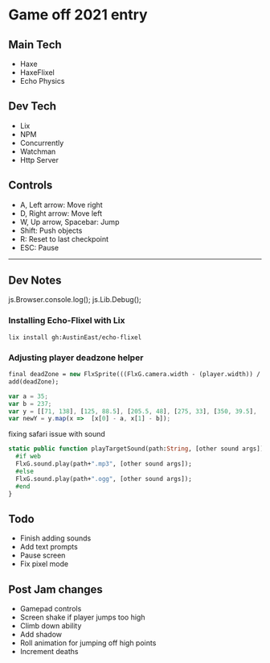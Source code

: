 # Game off 2021 entry

## Main Tech
- Haxe
- HaxeFlixel
- Echo Physics

## Dev Tech
- Lix
- NPM
- Concurrently
- Watchman
- Http Server
## Controls
- A, Left arrow: Move right
- D, Right arrow: Move left
- W, Up arrow, Spacebar: Jump
- Shift: Push objects
- R: Reset to last checkpoint
- ESC: Pause

---
## Dev Notes

js.Browser.console.log();
js.Lib.Debug();
### Installing Echo-Flixel with Lix
```
lix install gh:AustinEast/echo-flixel
```

### Adjusting player deadzone helper
```haxe
final deadZone = new FlxSprite(((FlxG.camera.width - (player.width)) / 2) - 200, ((FlxG.camera.height - player.height) / 2 - player.height * 0.25)).makeGraphic(Std.int(player.width), Std.int(player.height), 0xFF000000);
add(deadZone);
```

```js
var a = 35;
var b = 237;
var y = [[71, 138], [125, 88.5], [205.5, 48], [275, 33], [350, 39.5], [418, 65.5], [445.5, 88.5]];
var newY = y.map(x =>  [x[0] - a, x[1] - b]);
```

fixing safari issue with sound
```haxe
static public function playTargetSound(path:String, [other sound args]) {
  #if web
  FlxG.sound.play(path+".mp3", [other sound args]);
  #else
  FlxG.sound.play(path+".ogg", [other sound args]);
  #end
}
```

## Todo
- Finish adding sounds
- Add text prompts
- Pause screen
- Fix pixel mode

## Post Jam changes
- Gamepad controls
- Screen shake if player jumps too high
- Climb down ability
- Add shadow
- Roll animation for jumping off high points
- Increment deaths
